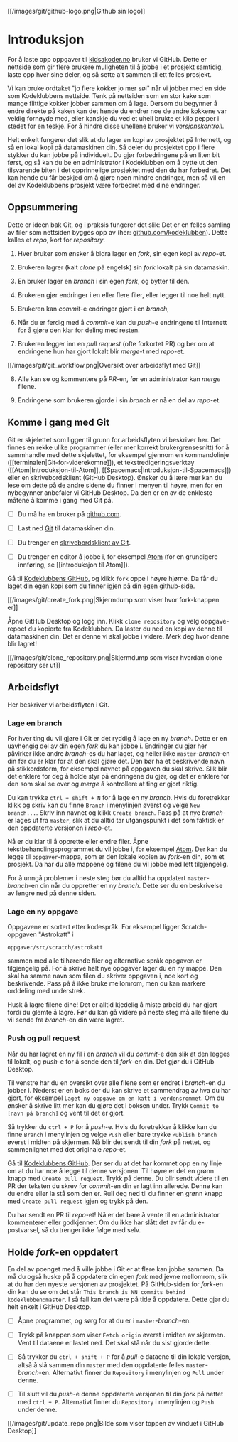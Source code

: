 
[[/images/git/github-logo.png|Github sin logo]]


# Introduksjon

For å laste opp oppgaver til [kidsakoder.no](http://oppgaver.kidsakoder.no)
bruker vi GitHub. Dette er nettside som gir flere brukere
muligheten til å jobbe i et prosjekt samtidig, laste opp hver sine deler, og så
sette alt sammen til ett felles prosjekt.

Vi kan bruke ordtaket "jo flere kokker jo mer søl" når vi jobber med en side som
Kodeklubbens nettside. Tenk på nettsiden som en stor kake som mange flittige
kokker jobber sammen om å lage. Dersom du begynner å endre direkte på kaken kan
det hende du endrer noe de andre kokkene var veldig fornøyde med, eller kanskje
du ved et uhell brukte et kilo pepper i stedet for en teskje. For å hindre disse
uhellene bruker vi _versjonskontroll_.

Helt enkelt fungerer det slik at du lager en kopi av prosjektet på Internett, og
så en lokal kopi på datamaskinen din. Så deler du prosjektet opp i flere stykker
du kan jobbe på individuelt. Du gjør forbedringene på en liten bit først, og så
kan du be en administrator i Kodeklubben om å bytte ut den tilsvarende biten i
det opprinnelige prosjektet med den du har forbedret. Det kan hende du får
beskjed om å gjøre noen mindre endringer, men så vil en del av Kodeklubbens
prosjekt være forbedret med dine endringer.

## Oppsummering

Dette er ideen bak Git, og i praksis fungerer det slik: Det er en felles samling
av filer som nettsiden bygges opp av (her:
[github.com/kodeklubben](https://github.com/kodeklubben/oppgaver)). Dette kalles
et _repo_, kort for _repository_.

1. Hver bruker som ønsker å bidra lager en _fork_, sin egen kopi av _repo_-et.

2. Brukeren lagrer (kalt _clone_ på engelsk) sin _fork_ lokalt på sin
   datamaskin.

3. En bruker lager en _branch_ i sin egen _fork_, og bytter til den.

4. Brukeren gjør endringer i en eller flere filer, eller legger til noe helt nytt.

5. Brukeren kan _commit_-e endringer gjort i en _branch_,

6. Når du er ferdig med å _commit_-e kan du _push_-e endringene til Internett for
   å gjøre den klar for deling med resten.

7. Brukeren legger inn en _pull request_ (ofte forkortet PR) og ber om at
   endringene hun har gjort lokalt blir _merge_-t med _repo_-et.

  [[/images/git/git_workflow.png|Oversikt over arbeidsflyt med Git]]

8. Alle kan se og kommentere på _PR_-en, før en administrator kan _merge_
filene.

9. Endringene som brukeren gjorde i sin _branch_ er nå en del av _repo_-et.

## Komme i gang med Git

Git er skjelettet som ligger til grunn for arbeidsflyten vi beskriver her. Det
finnes en rekke ulike programmer (eller mer korrekt brukergrensesnitt) for å
sammhandle med dette skjelettet, for eksempel gjennom en kommandolinje
([[terminalen|Git-for-viderekomne]]), et tekstredigeringsverktøy
([[Atom|Introduksjon-til-Atom]], [[Spacemacs|Introduksjon-til-Spacemacs]]) eller
en skrivebordsklient (GitHub Desktop). Ønsker du å lære mer kan du lese om dette
på de andre sidene du finner i menyen til høyre, men for en nybegynner anbefaler
vi GitHub Desktop. Da den er en av de enkleste måtene å komme i gang med Git på.

- [ ] Du må ha en bruker på [github.com](https://github.com/).

- [ ] Last ned [Git](https://git-scm.com/downloads) til datamaskinen din.

- [ ] Du trenger en [skrivebordsklient av Git](https://desktop.github.com/).

- [ ] Du trenger en editor å jobbe i, for eksempel [Atom](https://atom.io/) (for
      en grundigere innføring, se [[introduksjon til Atom]]).

Gå til [Kodeklubbens GitHub](https://github.com/kodeklubben/oppgaver), og klikk
`fork` oppe i høyre hjørne. Da får du laget din egen kopi som du finner igjen på
din egen github-side.

[[/images/git/create_fork.png|Skjermdump som viser hvor fork-knappen er]]

Åpne GitHub Desktop og logg inn. Klikk `clone repository` og velg oppgave-repoet
du kopierte fra Kodeklubben. Da laster du ned en kopi av denne til datamaskinen
din. Det er denne vi skal jobbe i videre. Merk deg hvor denne blir lagret!

[[/images/git/clone_repository.png|Skjermdump som viser hvordan clone repository ser ut]]

## Arbeidsflyt

Her beskriver vi arbeidsflyten i Git.

### Lage en branch

For hver ting du vil gjøre i Git er det ryddig å lage en ny _branch_. Dette er
en uavhengig del av din egen _fork_ du kan jobbe i. Endringer du gjør her
påvirker ikke andre _branch_-es du har laget, og heller ikke
`master`-_branch_-en din før du er klar for at den skal gjøre det. Den bør ha et
beskrivende navn på stikkordsform, for eksempel navnet på oppgaven du skal
skrive. Slik blir det enklere for deg å holde styr på endringene du gjør, og det
er enklere for den som skal se over og _merge_ å kontrollere at ting er gjort
riktig.

Du kan trykke `ctrl + shift + N` for å lage en ny _branch_. Hvis du foretrekker
klikk og skriv kan du finne `Branch` i menylinjen øverst og velge `New
branch...`. Skriv inn navnet og klikk `Create branch`. Pass på at nye
_branch_-er lages ut fra `master`, slik at du alltid tar utgangspunkt i det som
faktisk er den oppdaterte versjonen i _repo_-et.

Nå er du klar til å opprette eller endre filer. Åpne tekstbehandlingsprogrammet
du vil jobbe i, for eksempel [Atom](Introduksjon-til-Atom.md). Der kan du legge
til `oppgaver`-mappa, som er den lokale kopien av _fork_-en din, som et
prosjekt. Da har du alle mappene og filene du vil jobbe med lett tilgjengelig.

For å unngå problemer i neste steg bør du alltid ha oppdatert
`master`-_branch_-en din når du oppretter en ny _branch_. Dette ser du en
beskrivelse av lengre ned på denne siden.

### Lage en ny oppgave

Oppgavene er sortert etter kodespråk. For eksempel ligger Scratch-oppgaven
"Astrokatt" i

```
oppgaver/src/scratch/astrokatt
```

sammen med alle tilhørende filer og alternative språk oppgaven er tilgjengelig
på. For å skrive helt nye oppgaver lager du en ny mappe. Den skal ha samme navn
som filen du skriver oppgaven i, noe kort og beskrivende. Pass på å ikke bruke
mellomrom, men du kan markere orddeling med understrek.

Husk å lagre filene dine! Det er alltid kjedelig å miste arbeid du har gjort
fordi du glemte å lagre. Før du kan gå videre på neste steg må alle filene du
vil sende fra _branch_-en din være lagret.

### Push og pull request

Når du har lagret en ny fil i en _branch_ vil du _commit_-e den slik at den
legges til lokalt, og _push_-e for å sende den til _fork_-en din. Det gjør du i
GitHub Desktop.

Til venstre har du en oversikt over alle filene som er endret i _branch_-en du
jobber i. Nederst er en boks der du kan skrive et sammendrag av hva du har
gjort, for eksempel `Laget ny oppgave om en katt i verdensrommet`. Om du ønsker
å skrive litt mer kan du gjøre det i boksen under. Trykk `Commit to [navn på
branch]` og vent til det er gjort.

Så trykker du `ctrl + P` for å _push_-e. Hvis du foretrekker å klikke kan du
finne `Branch` i menylinjen og velge `Push` eller bare trykke `Publish branch`
øverst i midten på skjermen. Nå blir det sendt til din _fork_ på nettet, og
sammenlignet med det originale _repo_-et.

Gå til [Kodeklubbens GitHub](https://github.com/kodeklubben/oppgaver). Der ser
du at det har kommet opp en ny linje om at du har noe å legge til denne
versjonen. Til høyre er det en grønn knapp med `Create pull request`. Trykk på
denne. Du blir sendt videre til en PR der teksten du skrev for _commit_-en din
er lagt inn allerede. Denne kan du endre eller la stå som den er. Rull deg ned
til du finner en grønn knapp med `Create pull request` igjen og trykk på den.

Du har sendt en PR til _repo_-et! Nå er det bare å vente til en administrator
kommenterer eller godkjenner. Om du ikke har slått det av får du e-postvarsel,
så du trenger ikke følge med selv.

## Holde _fork_-en oppdatert

En del av poenget med å ville jobbe i Git er at flere kan jobbe sammen. Da må du
også huske på å oppdatere din egen _fork_ med jevne mellomrom, slik at du har
den nyeste versjonen av prosjektet. På GitHub-siden for _fork_-en din kan du se
om det står `This branch is NN commits behind kodeklubben:master`. I så fall kan
det være på tide å oppdatere. Dette gjør du helt enkelt i GitHub Desktop.

- [ ] Åpne programmet, og sørg for at du er i `master`-_branch_-en.

- [ ] Trykk på knappen som viser `Fetch origin` øverst i midten av skjermen.
  Vent til dataene er lastet ned. Det skal stå når du sist gjorde dette.

- [ ] Så trykker du `ctrl + shift + P` for å _pull_-e dataene til din lokale
  versjon, altså å slå sammen din `master` med den oppdaterte felles
  `master`-_branch_-en. Alternativt finner du `Repository` i menylinjen og
  `Pull` under denne.

- [ ] Til slutt vil du _push_-e denne oppdaterte versjonen til din _fork_ på
  nettet med `ctrl + P`. Alternativt finner du `Repository` i menylinjen og
  `Push` under denne.

[[/images/git/update_repo.png|Bilde som viser toppen av vinduet i GitHub Desktop]]
